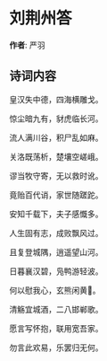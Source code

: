 # 刘荆州答

**作者**: 严羽

## 诗词内容

皇汉失中德，四海横雕戈。

惊尘暗九有，豺虎临长河。

流人满川谷，积尸乱如麻。

关洛既荡析，楚壤空嵯峨。

谬当牧守寄，无以救时讹。

竟贻百代诮，家世随蹉跎。

安知千载下，夫子感慨多。

人生固有志，成败飘风过。

且复登城隅，逍遥望山河。

日暮襄汉碧，凫鸭游轻波。

何以慰我心，玄熊闲黄𫘞。

清觞宜城酒，二八邯郸歌。

愿言写怀抱，联用宽吾家。

勿言此欢易，乐罢归无何。

